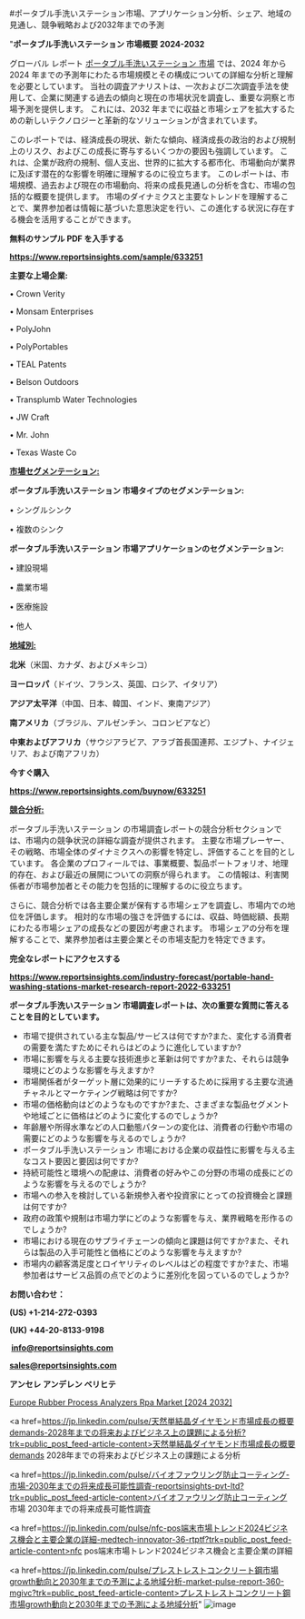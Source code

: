 #ポータブル手洗いステーション市場、アプリケーション分析、シェア、地域の見通し、競争戦略および2032年までの予測

"<strong>ポータブル手洗いステーション 市場概要 2024-2032</strong>

グローバル レポート <a href=https://www.reportsinsights.com/sample/633251>ポータブル手洗いステーション 市場</a> では、2024 年から 2024 年までの予測年にわたる市場規模とその構成についての詳細な分析と理解を必要としています。 当社の調査アナリストは、一次および二次調査手法を使用して、企業に関連する過去の傾向と現在の市場状況を調査し、重要な洞察と市場予測を提供します。 これには、2032 年までに収益と市場シェアを拡大​​するための新しいテクノロジーと革新的なソリューションが含まれています。

このレポートでは、経済成長の現状、新たな傾向、経済成長の政治的および規制上のリスク、およびこの成長に寄与するいくつかの要因も強調しています。 これは、企業が政府の規制、個人支出、世界的に拡大する都市化、市場動向が業界に及ぼす潜在的な影響を明確に理解するのに役立ちます。 このレポートは、市場規模、過去および現在の市場動向、将来の成長見通しの分析を含む、市場の包括的な概要を提供します。 市場のダイナミクスと主要なトレンドを理解することで、業界参加者は情報に基づいた意思決定を行い、この進化する状況に存在する機会を活用することができます。

<strong><b>無料のサンプル PDF を入手する</b></strong>

<a href=https://www.reportsinsights.com/sample/633251><strong><u>https://www.reportsinsights.com/sample/633251</u></strong></a>

<strong>主要な上場企業:</strong>

• Crown Verity

• Monsam Enterprises

• PolyJohn

• PolyPortables

• TEAL Patents

• Belson Outdoors

• Transplumb Water Technologies

• JW Craft

• Mr. John

• Texas Waste Co

<strong><u>市場セグメンテーション</u></strong><strong><u>:</u></strong>

<strong>ポータブル手洗いステーション 市場タイプのセグメンテーション:</strong>

• シングルシンク

• 複数のシンク

<strong>ポータブル手洗いステーション 市場アプリケーションのセグメンテーション:</strong>

• 建設現場

• 農業市場

• 医療施設

• 他人

<strong><u>地域別</u></strong><strong><u>:</u></strong>

<strong>北米</strong>（米国、カナダ、およびメキシコ）

<strong>ヨーロッパ</strong>（ドイツ、フランス、英国、ロシア、イタリア）

<strong>アジア太平洋</strong>（中国、日本、韓国、インド、東南アジア）

<strong>南アメリカ</strong>（ブラジル、アルゼンチン、コロンビアなど）

<strong>中東およびアフリカ</strong>（サウジアラビア、アラブ首長国連邦、エジプト、ナイジェリア、および南アフリカ）

<strong>今すぐ購入</strong>

<a href=https://www.reportsinsights.com/buynow/633251><strong><u>https://www.reportsinsights.com/buynow/633251</u></strong></a>

<strong><u>競合分析:</u></strong>

ポータブル手洗いステーション の市場調査レポートの競合分析セクションでは、市場内の競争状況の詳細な調査が提供されます。 主要な市場プレーヤー、その戦略、市場全体のダイナミクスへの影響を特定し、評価することを目的としています。 各企業のプロフィールでは、事業概要、製品ポートフォリオ、地理的存在、および最近の展開についての洞察が得られます。 この情報は、利害関係者が市場参加者とその能力を包括的に理解するのに役立ちます。

さらに、競合分析では各主要企業が保有する市場シェアを調査し、市場内での地位を評価します。 相対的な市場の強さを評価するには、収益、時価総額、長期にわたる市場シェアの成長などの要因が考慮されます。 市場シェアの分布を理解することで、業界参加者は主要企業とその市場支配力を特定できます。

<strong>完全なレポートにアクセスする</strong>

<a href=https://www.reportsinsights.com/industry-forecast/portable-hand-washing-stations-market-research-report-2022-633251><strong><u><b>https://www.reportsinsights.com/industry-forecast/portable-hand-washing-stations-market-research-report-2022-633251</b></u></strong></a>

<strong><b>ポータブル手洗いステーション 市場調査レポートは、次の重要な質問に答えることを目的としています。</b></strong>
<ul>
  <li>市場で提供されている主な製品/サービスは何ですか?また、変化する消費者の需要を満たすためにそれらはどのように進化していますか?</li>
  <li>市場に影響を与える主要な技術進歩と革新は何ですか?また、それらは競争環境にどのような影響を与えますか?</li>
  <li>市場関係者がターゲット層に効果的にリーチするために採用する主要な流通チャネルとマーケティング戦略は何ですか?</li>
  <li>市場の価格動向はどのようなものですか?また、さまざまな製品セグメントや地域ごとに価格はどのように変化するのでしょうか?</li>
  <li>年齢層や所得水準などの人口動態パターンの変化は、消費者の行動や市場の需要にどのような影響を与えるのでしょうか?</li>
  <li>ポータブル手洗いステーション 市場における企業の収益性に影響を与える主なコスト要因と要因は何ですか?</li>
  <li>持続可能性と環境への配慮は、消費者の好みやこの分野の市場の成長にどのような影響を与えるのでしょうか?</li>
  <li>市場への参入を検討している新規参入者や投資家にとっての投資機会と課題は何ですか?</li>
  <li>政府の政策や規制は市場力学にどのような影響を与え、業界戦略を形作るのでしょうか?</li>
  <li>市場における現在のサプライチェーンの傾向と課題は何ですか?また、それらは製品の入手可能性と価格にどのような影響を与えますか?</li>
  <li>市場内の顧客満足度とロイヤリティのレベルはどの程度ですか?また、市場参加者はサービス品質の点でどのように差別化を図っているのでしょうか?</li>
</ul>
<strong>お問い合わせ：</strong>

<strong>(US) +1-214-272-0393</strong>

<strong>(UK) +44-20-8133-9198</strong>

<strong> </strong><a href=info@reportsinsights.com><strong><u>info@reportsinsights.com</u></strong></a>

<a href=sales@reportsinsights.com><strong><u>sales@reportsinsights.com</u></strong></a>

<strong>アンセレ アンデレン ベリヒテ</strong>

<a href=https://www.linkedin.com/pulse/europe-rubber-process-analyzers-rpa-market-in-depth-ohgqf/>Europe Rubber Process Analyzers Rpa Market [2024 2032]</a>

<a href=https://jp.linkedin.com/pulse/天然単結晶ダイヤモンド市場成長の概要demands-2028年までの将来およびビジネス上の課題による分析?trk=public_post_feed-article-content>天然単結晶ダイヤモンド市場成長の概要demands 2028年までの将来およびビジネス上の課題による分析</a>

<a href=https://jp.linkedin.com/pulse/バイオファウリング防止コーティング-市場-2030年までの将来成長可能性調査-reportsinsights-pvt-ltd?trk=public_post_feed-article-content>バイオファウリング防止コーティング 市場 2030年までの将来成長可能性調査</a>

<a href=https://jp.linkedin.com/pulse/nfc-pos端末市場トレンド2024ビジネス機会と主要企業の詳細-medtech-innovator-36-rtptf?trk=public_post_feed-article-content>nfc pos端末市場トレンド2024ビジネス機会と主要企業の詳細</a>

<a href=https://jp.linkedin.com/pulse/プレストレストコンクリート鋼市場growth動向と2030年までの予測による地域分析-market-pulse-report-360-mgivc?trk=public_post_feed-article-content>プレストレストコンクリート鋼市場growth動向と2030年までの予測による地域分析</a>"
![image](https://github.com/aakesh123242/RIMarket/assets/158431203/e23434a3-1bb3-47a4-8595-447f3c1bab96)
